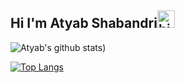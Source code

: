 ## Hi I'm Atyab Shabandri<img src="https://user-images.githubusercontent.com/1303154/88677602-1635ba80-d120-11ea-84d8-d263ba5fc3c0.gif" width="28px" alt="hi">



![Atyab's github stats](https://github-readme-stats.vercel.app/api?username=atyabshabandri&show_icons=true&theme=graywhite))


[![Top Langs](https://github-readme-stats.vercel.app/api/top-langs/?username=atyabshabandri&theme=graywhite)](https://github.com/anuraghazra/github-readme-stats)











